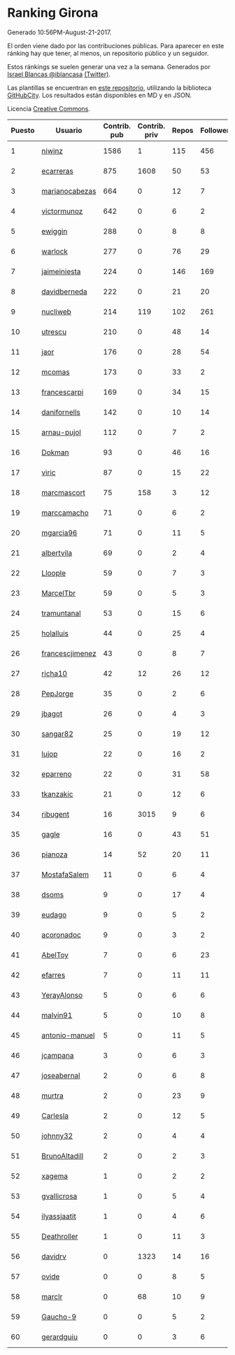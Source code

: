 # Ranking Girona

Generado 10:56PM-August-21-2017.

El orden viene dado por las contribuciones públicas. Para aparecer en este ránking hay que tener, al menos, un repositorio público y un seguidor.

Estos ránkings se suelen generar una vez a la semana. Generados por [Israel Blancas @iblancasa](https://github.com/iblancasa/) [(Twitter)](https://twitter.com/iblancasa).

Las plantillas se encuentran en [este repositorio](https://github.com/iblancasa/GH-Spanish-Ranking), utilizando la biblioteca [GitHubCity](https://github.com/iblancasa/GitHubCity). Los resultados están disponibles en MD y en JSON.

Licencia [Creative Commons](https://creativecommons.org/licenses/by/4.0/).

| Puesto   |  Usuario  | Contrib. pub | Contrib. priv |Repos| Followers | Desde |  Avatar  |
|----------|-----------|--------------|---------------|-----|-----------|-------|----------|
|1|[niwinz](https://github.com/niwinz)|1586|1|115|456|2011-06-11|![niwinz](https://avatars3.githubusercontent.com/u/843689)|
|2|[ecarreras](https://github.com/ecarreras)|875|1608|50|53|2010-06-02|![ecarreras](https://avatars0.githubusercontent.com/u/294235)|
|3|[marianocabezas](https://github.com/marianocabezas)|664|0|12|7|2016-05-10|![marianocabezas](https://avatars3.githubusercontent.com/u/19290459)|
|4|[victormunoz](https://github.com/victormunoz)|642|0|6|2|2015-05-06|![victormunoz](https://avatars0.githubusercontent.com/u/12271074)|
|5|[ewiggin](https://github.com/ewiggin)|288|0|8|8|2011-03-08|![ewiggin](https://avatars2.githubusercontent.com/u/657517)|
|6|[warlock](https://github.com/warlock)|277|0|76|29|2010-02-03|![warlock](https://avatars1.githubusercontent.com/u/194981)|
|7|[jaimeiniesta](https://github.com/jaimeiniesta)|224|0|146|169|2008-03-09|![jaimeiniesta](https://avatars1.githubusercontent.com/u/2629)|
|8|[davidberneda](https://github.com/davidberneda)|222|0|21|20|2012-04-12|![davidberneda](https://avatars3.githubusercontent.com/u/1636163)|
|9|[nucliweb](https://github.com/nucliweb)|214|119|102|261|2012-01-05|![nucliweb](https://avatars2.githubusercontent.com/u/1307927)|
|10|[utrescu](https://github.com/utrescu)|210|0|48|14|2012-07-20|![utrescu](https://avatars3.githubusercontent.com/u/2011002)|
|11|[jaor](https://github.com/jaor)|176|0|28|54|2009-05-04|![jaor](https://avatars0.githubusercontent.com/u/80719)|
|12|[mcomas](https://github.com/mcomas)|173|0|33|2|2013-05-15|![mcomas](https://avatars0.githubusercontent.com/u/4439719)|
|13|[francescarpi](https://github.com/francescarpi)|169|0|34|15|2010-05-26|![francescarpi](https://avatars1.githubusercontent.com/u/287872)|
|14|[danifornells](https://github.com/danifornells)|142|0|10|14|2012-12-03|![danifornells](https://avatars0.githubusercontent.com/u/2950939)|
|15|[arnau-pujol](https://github.com/arnau-pujol)|112|0|7|2|2016-08-28|![arnau-pujol](https://avatars0.githubusercontent.com/u/21292745)|
|16|[Dokman](https://github.com/Dokman)|93|0|46|16|2012-09-06|![Dokman](https://avatars2.githubusercontent.com/u/2290904)|
|17|[viric](https://github.com/viric)|87|0|15|22|2009-03-24|![viric](https://avatars2.githubusercontent.com/u/66664)|
|18|[marcmascort](https://github.com/marcmascort)|75|158|3|12|2013-02-14|![marcmascort](https://avatars1.githubusercontent.com/u/3595718)|
|19|[marccamacho](https://github.com/marccamacho)|71|0|6|2|2014-04-24|![marccamacho](https://avatars2.githubusercontent.com/u/7396184)|
|20|[mgarcia96](https://github.com/mgarcia96)|71|0|11|5|2014-02-01|![mgarcia96](https://avatars2.githubusercontent.com/u/6561770)|
|21|[albertvila](https://github.com/albertvila)|69|0|2|4|2011-03-24|![albertvila](https://avatars3.githubusercontent.com/u/688206)|
|22|[Lloople](https://github.com/Lloople)|59|0|7|3|2013-10-11|![Lloople](https://avatars1.githubusercontent.com/u/5665466)|
|23|[MarcelTbr](https://github.com/MarcelTbr)|59|0|5|3|2016-11-18|![MarcelTbr](https://avatars0.githubusercontent.com/u/23552041)|
|24|[tramuntanal](https://github.com/tramuntanal)|53|0|15|6|2010-02-08|![tramuntanal](https://avatars3.githubusercontent.com/u/199462)|
|25|[holalluis](https://github.com/holalluis)|44|0|25|4|2011-09-27|![holalluis](https://avatars2.githubusercontent.com/u/1082644)|
|26|[francescjimenez](https://github.com/francescjimenez)|43|0|8|7|2012-05-30|![francescjimenez](https://avatars3.githubusercontent.com/u/1791741)|
|27|[richa10](https://github.com/richa10)|42|12|26|12|2014-12-06|![richa10](https://avatars0.githubusercontent.com/u/10096428)|
|28|[PepJorge](https://github.com/PepJorge)|35|0|2|6|2013-03-08|![PepJorge](https://avatars2.githubusercontent.com/u/3807514)|
|29|[jbagot](https://github.com/jbagot)|26|0|4|3|2015-03-28|![jbagot](https://avatars0.githubusercontent.com/u/11691527)|
|30|[sangar82](https://github.com/sangar82)|25|0|19|12|2010-12-15|![sangar82](https://avatars2.githubusercontent.com/u/524030)|
|31|[lujop](https://github.com/lujop)|22|0|16|2|2011-07-16|![lujop](https://avatars2.githubusercontent.com/u/920260)|
|32|[eparreno](https://github.com/eparreno)|22|0|31|58|2008-03-13|![eparreno](https://avatars2.githubusercontent.com/u/3028)|
|33|[tkanzakic](https://github.com/tkanzakic)|21|0|12|6|2011-06-29|![tkanzakic](https://avatars3.githubusercontent.com/u/884028)|
|34|[ribugent](https://github.com/ribugent)|16|3015|9|6|2011-11-08|![ribugent](https://avatars2.githubusercontent.com/u/1180455)|
|35|[gagle](https://github.com/gagle)|16|0|43|51|2012-02-17|![gagle](https://avatars3.githubusercontent.com/u/1446052)|
|36|[pianoza](https://github.com/pianoza)|14|52|20|11|2013-02-28|![pianoza](https://avatars0.githubusercontent.com/u/3731130)|
|37|[MostafaSalem](https://github.com/MostafaSalem)|11|0|6|4|2016-05-03|![MostafaSalem](https://avatars2.githubusercontent.com/u/19169958)|
|38|[dsoms](https://github.com/dsoms)|9|0|17|4|2011-07-13|![dsoms](https://avatars0.githubusercontent.com/u/912243)|
|39|[eudago](https://github.com/eudago)|9|0|5|2|2011-05-25|![eudago](https://avatars1.githubusercontent.com/u/809916)|
|40|[acoronadoc](https://github.com/acoronadoc)|9|0|3|2|2011-06-01|![acoronadoc](https://avatars1.githubusercontent.com/u/822481)|
|41|[AbelToy](https://github.com/AbelToy)|7|0|6|23|2009-10-31|![AbelToy](https://avatars1.githubusercontent.com/u/147130)|
|42|[efarres](https://github.com/efarres)|7|0|11|11|2014-03-04|![efarres](https://avatars3.githubusercontent.com/u/6848360)|
|43|[YerayAlonso](https://github.com/YerayAlonso)|5|0|6|6|2012-05-29|![YerayAlonso](https://avatars1.githubusercontent.com/u/1788228)|
|44|[malvin91](https://github.com/malvin91)|5|0|10|8|2014-02-27|![malvin91](https://avatars1.githubusercontent.com/u/6801363)|
|45|[antonio-manuel](https://github.com/antonio-manuel)|5|0|11|5|2015-04-09|![antonio-manuel](https://avatars3.githubusercontent.com/u/11867984)|
|46|[jcampana](https://github.com/jcampana)|3|0|6|3|2012-07-16|![jcampana](https://avatars0.githubusercontent.com/u/1982571)|
|47|[joseabernal](https://github.com/joseabernal)|2|0|6|8|2011-11-23|![joseabernal](https://avatars1.githubusercontent.com/u/1215598)|
|48|[murtra](https://github.com/murtra)|2|0|23|9|2012-06-05|![murtra](https://avatars0.githubusercontent.com/u/1818725)|
|49|[Carlesla](https://github.com/Carlesla)|2|0|12|5|2012-06-18|![Carlesla](https://avatars3.githubusercontent.com/u/1863714)|
|50|[johnny32](https://github.com/johnny32)|2|0|4|4|2013-03-20|![johnny32](https://avatars1.githubusercontent.com/u/3924718)|
|51|[BrunoAltadill](https://github.com/BrunoAltadill)|2|0|2|3|2015-12-29|![BrunoAltadill](https://avatars0.githubusercontent.com/u/16470099)|
|52|[xagema](https://github.com/xagema)|1|0|2|2|2012-05-23|![xagema](https://avatars1.githubusercontent.com/u/1770166)|
|53|[gvallicrosa](https://github.com/gvallicrosa)|1|0|5|4|2012-09-13|![gvallicrosa](https://avatars3.githubusercontent.com/u/2340232)|
|54|[ilyassjaatit](https://github.com/ilyassjaatit)|1|0|4|6|2013-12-06|![ilyassjaatit](https://avatars3.githubusercontent.com/u/6122534)|
|55|[Deathroller](https://github.com/Deathroller)|1|0|11|3|2014-06-18|![Deathroller](https://avatars0.githubusercontent.com/u/7921596)|
|56|[davidrv](https://github.com/davidrv)|0|1323|14|16|2009-03-09|![davidrv](https://avatars1.githubusercontent.com/u/61644)|
|57|[ovide](https://github.com/ovide)|0|0|8|5|2013-02-01|![ovide](https://avatars0.githubusercontent.com/u/3451025)|
|58|[marclr](https://github.com/marclr)|0|68|10|9|2013-02-04|![marclr](https://avatars3.githubusercontent.com/u/3474291)|
|59|[Gaucho-9](https://github.com/Gaucho-9)|0|0|5|2|2014-01-27|![Gaucho-9](https://avatars0.githubusercontent.com/u/6517150)|
|60|[gerardguiu](https://github.com/gerardguiu)|0|0|3|6|2013-10-14|![gerardguiu](https://avatars1.githubusercontent.com/u/5679102)|
